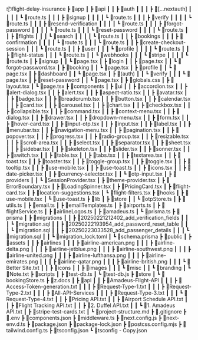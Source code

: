 📦flight-delay-insurance
┣ 📂app
┃ ┣ 📂api
┃ ┃ ┣ 📂auth
┃ ┃ ┃ ┣ 📂[...nextauth]
┃ ┃ ┃ ┃ ┗ 📜route.ts
┃ ┃ ┃ ┣ 📂signup
┃ ┃ ┃ ┃ ┗ 📜route.ts
┃ ┃ ┃ ┣ 📂verify
┃ ┃ ┃ ┃ ┗ 📜route.ts
┃ ┃ ┃ ┣ 📂resend-verification
┃ ┃ ┃ ┃ ┗ 📜route.ts
┃ ┃ ┃ ┣ 📂forgot-password
┃ ┃ ┃ ┃ ┗ 📜route.ts
┃ ┃ ┃ ┗ 📂reset-password
┃ ┃ ┃ ┃ ┗ 📜route.ts
┃ ┃ ┣ 📂flights
┃ ┃ ┃ ┗ 📂search
┃ ┃ ┃ ┃ ┗ 📜route.ts
┃ ┃ ┣ 📂bookings
┃ ┃ ┃ ┣ 📂confirmation
┃ ┃ ┃ ┃ ┗ 📜route.ts
┃ ┃ ┃ ┗ 📜route.ts
┃ ┃ ┣ 📂create-checkout-session
┃ ┃ ┃ ┗ 📜route.ts
┃ ┃ ┣ 📂user
┃ ┃ ┃ ┗ 📂profile
┃ ┃ ┃ ┃ ┗ 📜route.ts
┃ ┃ ┣ 📂flight-status
┃ ┃ ┃ ┗ 📜route.ts
┃ ┃ ┗ 📂webhooks
┃ ┃ ┃ ┗ 📂stripe
┃ ┃ ┃ ┃ ┗ 📜route.ts
┃ ┣ 📂signup
┃ ┃ ┗ 📜page.tsx
┃ ┣ 📂login
┃ ┃ ┣ 📜page.tsx
┃ ┃ ┗ 📜forgot-password.tsx
┃ ┣ 📂booking
┃ ┃ ┗ 📜page.tsx
┃ ┣ 📂profile
┃ ┃ ┗ 📜page.tsx
┃ ┣ 📂dashboard
┃ ┃ ┗ 📜page.tsx
┃ ┣ 📂(auth)
┃ ┃ ┗ 📂verify
┃ ┃ ┃ ┗ 📜page.tsx
┃ ┣ 📂reset-password
┃ ┃ ┗ 📜page.tsx
┃ ┣ 📜globals.css
┃ ┣ 📜layout.tsx
┃ ┗ 📜page.tsx
┣ 📂components
┃ ┣ 📂ui
┃ ┃ ┣ 📜accordion.tsx
┃ ┃ ┣ 📜alert-dialog.tsx
┃ ┃ ┣ 📜alert.tsx
┃ ┃ ┣ 📜aspect-ratio.tsx
┃ ┃ ┣ 📜avatar.tsx
┃ ┃ ┣ 📜badge.tsx
┃ ┃ ┣ 📜breadcrumb.tsx
┃ ┃ ┣ 📜button.tsx
┃ ┃ ┣ 📜calendar.tsx
┃ ┃ ┣ 📜card.tsx
┃ ┃ ┣ 📜carousel.tsx
┃ ┃ ┣ 📜chart.tsx
┃ ┃ ┣ 📜checkbox.tsx
┃ ┃ ┣ 📜collapsible.tsx
┃ ┃ ┣ 📜command.tsx
┃ ┃ ┣ 📜context-menu.tsx
┃ ┃ ┣ 📜dialog.tsx
┃ ┃ ┣ 📜drawer.tsx
┃ ┃ ┣ 📜dropdown-menu.tsx
┃ ┃ ┣ 📜form.tsx
┃ ┃ ┣ 📜hover-card.tsx
┃ ┃ ┣ 📜input-otp.tsx
┃ ┃ ┣ 📜input.tsx
┃ ┃ ┣ 📜label.tsx
┃ ┃ ┣ 📜menubar.tsx
┃ ┃ ┣ 📜navigation-menu.tsx
┃ ┃ ┣ 📜pagination.tsx
┃ ┃ ┣ 📜popover.tsx
┃ ┃ ┣ 📜progress.tsx
┃ ┃ ┣ 📜radio-group.tsx
┃ ┃ ┣ 📜resizable.tsx
┃ ┃ ┣ 📜scroll-area.tsx
┃ ┃ ┣ 📜select.tsx
┃ ┃ ┣ 📜separator.tsx
┃ ┃ ┣ 📜sheet.tsx
┃ ┃ ┣ 📜sidebar.tsx
┃ ┃ ┣ 📜skeleton.tsx
┃ ┃ ┣ 📜slider.tsx
┃ ┃ ┣ 📜sonner.tsx
┃ ┃ ┣ 📜switch.tsx
┃ ┃ ┣ 📜table.tsx
┃ ┃ ┣ 📜tabs.tsx
┃ ┃ ┣ 📜textarea.tsx
┃ ┃ ┣ 📜toast.tsx
┃ ┃ ┣ 📜toaster.tsx
┃ ┃ ┣ 📜toggle-group.tsx
┃ ┃ ┣ 📜toggle.tsx
┃ ┃ ┣ 📜tooltip.tsx
┃ ┃ ┣ 📜use-mobile.tsx
┃ ┃ ┣ 📜use-toast.ts
┃ ┃ ┣ 📜icons.tsx
┃ ┃ ┣ 📜date-picker.tsx
┃ ┃ ┣ 📜currency-selector.tsx
┃ ┃ ┗ 📜otp-input.tsx
┃ ┣ 📂providers
┃ ┃ ┗ 📜SessionProvider.tsx
┃ ┣ 📜theme-provider.tsx
┃ ┣ 📜ErrorBoundary.tsx
┃ ┣ 📜LoadingSpinner.tsx
┃ ┣ 📜PricingCard.tsx
┃ ┣ 📜flight-card.tsx
┃ ┣ 📜location-suggestions.tsx
┃ ┗ 📜flight-filters.tsx
┣ 📂hooks
┃ ┣ 📜use-mobile.tsx
┃ ┗ 📜use-toast.ts
┣ 📂lib
┃ ┣ 📂store
┃ ┃ ┗ 📜otpStore.ts
┃ ┣ 📜utils.ts
┃ ┣ 📜email.ts
┃ ┣ 📜emailTemplates.ts
┃ ┣ 📜airports.ts
┃ ┣ 📜flightService.ts
┃ ┣ 📜airlineLogos.ts
┃ ┣ 📜amadeus.ts
┃ ┗ 📜prisma.ts
┣ 📂prisma
┃ ┣ 📂migrations
┃ ┃ ┣ 📂20250221212402_add_verification_fields
┃ ┃ ┃ ┗ 📜migration.sql
┃ ┃ ┣ 📂20250222193954_add_password_reset_table
┃ ┃ ┃ ┗ 📜migration.sql
┃ ┃ ┣ 📂20250223033528_add_passenger_details
┃ ┃ ┃ ┗ 📜migration.sql
┃ ┃ ┗ 📜migration_lock.toml
┃ ┗ 📜schema.prisma
┣ 📂public
┃ ┣ 📂assets
┃ ┃ ┣ 📂airlines
┃ ┃ ┃ ┣ 📜airline-american.png
┃ ┃ ┃ ┣ 📜airline-delta.png
┃ ┃ ┃ ┣ 📜airline-jetblue.png
┃ ┃ ┃ ┣ 📜airline-southwest.png
┃ ┃ ┃ ┣ 📜airline-united.png
┃ ┃ ┃ ┣ 📜airline-lufthansa.png
┃ ┃ ┃ ┣ 📜airline-emirates.png
┃ ┃ ┃ ┣ 📜airline-qatar.png
┃ ┃ ┃ ┣ 📜airline-british.png
┃ ┃ ┃ ┗ 📜Better Site.txt
┃ ┃ ┣ 📂icons
┃ ┃ ┣ 📂images
┃ ┃ ┃ ┗ 📂misc
┃ ┃ ┗ 📂branding
┃ ┗ 📜Note.txt
┣ 📂scripts
┃ ┣ 📜test-db.ts
┃ ┗ 📜test-db.js
┣ 📂store
┃ ┗ 📜bookingStore.ts
┣ 📂z.docs
┃ ┣ 📂api
┃ ┃ ┣ 📂Amadeus-Flight-API
┃ ┃ ┃ ┣ 📜Access-Token-generation.txt
┃ ┃ ┃ ┣ 📜Request-Type-1.txt
┃ ┃ ┃ ┣ 📜Request-Type-2.txt
┃ ┃ ┃ ┣ 📜All-API-Services
┃ ┃ ┃ ┣ 📜Request-Type-3.txt
┃ ┃ ┃ ┗ 📜Request-Type-4.txt
┃ ┃ ┣ 📜Pricing API.txt
┃ ┃ ┣ 📜Airport Schedule API.txt
┃ ┃ ┣ 📜Flight Tracking API.txt
┃ ┃ ┣ 📜2. Duffel API.txt
┃ ┃ ┗ 📜1. Amadeus API.txt
┃ ┣ 📜stripe-test-cards.txt
┃ ┗ 📜project-structure.md
┣ 📜.gitignore
┣ 📜.env
┣ 📜components.json
┣ 📜middleware.ts
┣ 📜next.config.js
┣ 📜next-env.d.ts
┣ 📜package.json
┣ 📜package-lock.json
┣ 📜postcss.config.mjs
┣ 📜tailwind.config.ts
┣ 📜tsconfig.json
┗ 📜tsconfig - Copy.json

